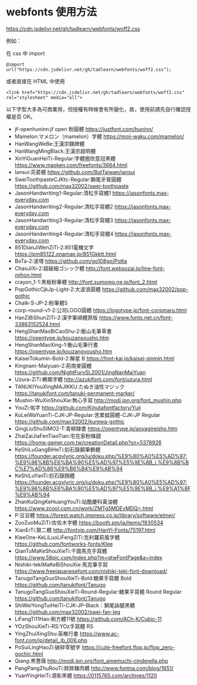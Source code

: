 # webfonts 使用方法
https://cdn.jsdelivr.net/gh/tadlearn/webfonts/woff2.css

例如：

在 css 中 import
```
@import url("https://cdn.jsdelivr.net/gh/tadlearn/webfonts/woff2.css");
```
或者直接在 HTML 中使用
```
<link href="https://cdn.jsdelivr.net/gh/tadlearn/webfonts/woff2.css" rel="stylesheet" media="all">
```

以下字型大多為可商業用，但授權有時候會有所變化，故，使用前請先自行確認授權是否 OK。

- jf-openhuninn:jf open 粉圓體 https://justfont.com/huninn/
- Mamelon:マメロン（mamelon）字體 https://moji-waku.com/mamelon/
- HanWangWeBe:王漢宗魏碑體
- HanWangMingBlack:王漢宗超明體
- XinYiGuanHeiTi-Regular:字體圈欣意冠黑體 https://www.maoken.com/freefonts/3664.html
- Iansui:芫荽體 https://github.com/ButTaiwan/iansui
- SweiToothpasteCJKtc-Regular:獅尾牙膏圓體 https://github.com/max32002/swei-toothpaste
- JasonHandwriting1-Regular:清松手寫體1 https://jasonfonts.max-everyday.com
- JasonHandwriting2-Regular:清松手寫體2 https://jasonfonts.max-everyday.com
- JasonHandwriting3-Regular:清松手寫體3 https://jasonfonts.max-everyday.com
- JasonHandwriting4-Regular:清松手寫體4 https://jasonfonts.max-everyday.com
- 851DianJiWenZiTi-2:851電機文字 https://pm85122.onamae.jp/851Gkktt.html
- BoTa-2:波塔 https://github.com/go108go/Potta
- ChaoJiXi-2:超級細ゴシック體 http://font.websozai.jp/line-font-mihon.html
- crayon_1-1:黑板粉筆體 http://font.sumomo.ne.jp/font_2.html
- PopGothicCjkJp-Light-2:大波浪圓體 https://github.com/max32002/pop-gothic
- Chalk-S-JP-2:粉筆體S
- corp-round-v1-2:公司LOGO圓體 https://logotype.jp/font-corpmaru.html
- HanZiBiShunZiTi-2:漢字筆順體原版 https://www.fonts.net.cn/font-33863152524.html
- HengShanMaoBiCaoShu-2:衡山毛筆草書 https://opentype.jp/kouzansousho.htm
- HengShanMaoXing-1:衡山毛筆行書 https://opentype.jp/kouzangyousho.htm
- KaiseiTokumin-Bold-2:解星 B https://font-kai.jp/kaisei-sinmin.html
- Kingnam-Maiyuan-2:荊南麥圓體 https://github.com/NightFurySL2001/JingNanMaiYuan
- Uzura-ZiTi:鵪鶉字體 http://azukifont.com/font/uzura.html
- TANUKIYouXingMAJIKKU:たぬき油性マジック https://tanukifont.com/tanuki-permanent-marker/
- Mushin-WuXinShouXie:無心手寫 http://modi.jpn.org/font_mushin.php
- YouZi:佑字 https://github.com/Kinutafontfactory/Yuji
- KuLeiWaYuanTi-CJK-JP-Regular:苦累蛙圓體-CJK-JP Regular https://github.com/max32002/kurewa-gothic
- QingLiuShuSIMO2-T:青柳隷書 https://opentype.jp/aoyagireisho.htm
- ZhaiZaiJiaFenTiaoTian:宅在家粉條甜 https://home.gamer.com.tw/creationDetail.php?sn=5378926
- KeShiLuGangBiHeTi:刻石錄鋼筆鶴體 https://founder.acgvlyric.org/iu/doku.php/%E9%80%A0%E5%AD%97:%E9%96%8B%E6%BA%90%E5%AD%97%E5%9E%8B_i.%E9%8B%BC%E7%AD%86%E9%B6%B4%E9%AB%94
- KeShiLuYanTi:刻石錄顏體 https://founder.acgvlyric.org/iu/doku.php/%E9%80%A0%E5%AD%97:%E9%96%8B%E6%BA%90%E5%AD%97%E5%9E%8B_i.%E9%A1%8F%E9%AB%94
- ZhanKuQingKeHuangYouTi:站酷慶科黃油體 https://www.zcool.com.cn/work/ZMTg5MDEyMDQ=.html
- P:豆豆體 https://forest.watch.impress.co.jp/library/software/elmer/
- ZuoZuoMuZiTi:佐佐木字體 https://booth.pm/ja/items/1930534
- XianErTi:賢二體 http://fontvip.com/HanYi-Fonts/75197.html
- KleeOne-KeLiLuoLiFengZiTi:克利蘿莉風字體 https://github.com/fontworks-fonts/Klee
- QianTuMaKeShouXieTi:千圖馬克手寫體 https://www.58pic.com/index.php?m=qtwFontPage&a=index
- Nishiki-tekiMaKeBiShouXie:馬克筆手寫 https://www.freejapanesefont.com/nishiki-teki-font-download/
- TanugoTangGuoShouXieTi-Bold:糖果手寫體 Bold https://github.com/tanukifont/Tanugo
- TanugoTangGuoShouXieTi-Round-Regular:糖果手寫體 Round Regular https://github.com/tanukifont/Tanugo
- ShiWeiYongTuiHeiTi-CJK-JP-Black：獅尾詠腿黑體 https://github.com/max32002/swei-fan-leg
- LiFangTi11Hao:俐方體11號 https://github.com/ACh-K/Cubic-11
- YOzShouXieTi-RS:YOz手寫體 RS
- YingZhuiXingShu:英椎行書 https://www.ac-font.com/jp/detail_jb_006.php
- PoSuiLingHaoZi:破碎零號字 https://cute-freefont.flop.jp/flop_zero-gochic.html
- Qiang:黒薔薇 http://modi.jpn.org/font_amemuchi-cinderella.php
- PangPangZhuRouTi:胖胖豬肉體 http://www.fontna.com/blog/1651/
- YuanYingHeiTi:源影黑體 https://0115765.com/archives/1120